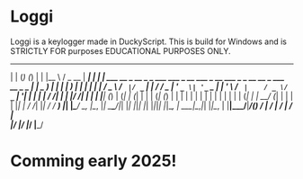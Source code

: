 # Loggi
Loggi is a keylogger made in DuckyScript. This is build for Windows and is STRICTLY FOR purposes EDUCATIONAL PURPOSES ONLY. 

  _                       _                                  _                                 _          ___   ___ ___  _____ _ 
 | |                     (_)                                (_)                               | |        |__ \ / _ \__ \| ____| |
 | |     ___   __ _  __ _ _     ___ ___  _ __ ___  _ __ ___  _ _ __   __ _      ___  __ _ _ __| |_   _      ) | | | | ) | |__ | |
 | |    / _ \ / _` |/ _` | |   / __/ _ \| '_ ` _ \| '_ ` _ \| | '_ \ / _` |    / _ \/ _` | '__| | | | |    / /| | | |/ /|___ \| |
 | |___| (_) | (_| | (_| | |  | (_| (_) | | | | | | | | | | | | | | | (_| |   |  __/ (_| | |  | | |_| |   / /_| |_| / /_ ___) |_|
 |______\___/ \__, |\__, |_|   \___\___/|_| |_| |_|_| |_| |_|_|_| |_|\__, |    \___|\__,_|_|  |_|\__, |  |____|\___/____|____/(_)
               __/ | __/ |                                            __/ |                       __/ |                          
              |___/ |___/                                            |___/                       |___/                           
              
# Comming early 2025!
